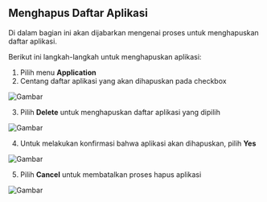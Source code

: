 ## **Menghapus Daftar Aplikasi**

Di dalam bagian ini akan dijabarkan mengenai proses untuk menghapuskan daftar aplikasi.

Berikut ini langkah-langkah untuk menghapuskan aplikasi:

1. Pilih menu **Application**
2. Centang daftar aplikasi yang akan dihapuskan pada checkbox

![Gambar](_screenshot/.png/?sanitize=true)

3. Pilih **Delete** untuk menghapuskan daftar aplikasi yang dipilih

![Gambar](_screenshot/.png/?sanitize=true)

4. Untuk melakukan konfirmasi bahwa aplikasi akan dihapuskan, pilih **Yes**

![Gambar](_screenshot/.png/?sanitize=true)

5. Pilih **Cancel** untuk membatalkan proses hapus aplikasi

![Gambar](_screenshot/.png/?sanitize=true)